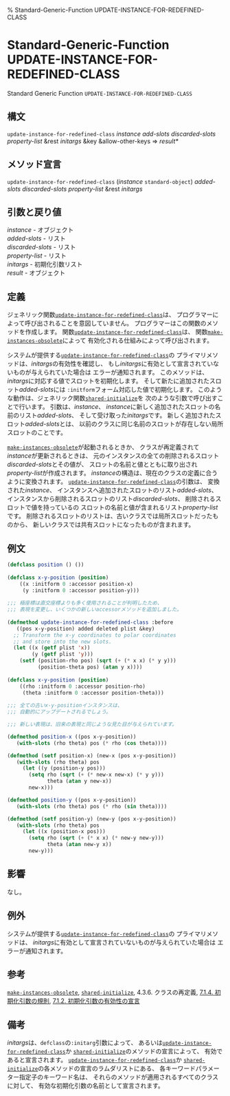 % Standard-Generic-Function UPDATE-INSTANCE-FOR-REDEFINED-CLASS

# Standard-Generic-Function UPDATE-INSTANCE-FOR-REDEFINED-CLASS


Standard Generic Function `UPDATE-INSTANCE-FOR-REDEFINED-CLASS`


## 構文

`update-instance-for-redefined-class`
*instance* *add-slots* *discarded-slots* *property-list*
&rest *initargs* &key &allow-other-keys => *result\**


## メソッド宣言

`update-instance-for-redefined-class`
(*instance* `standard-object`)
*added-slots* *discarded-slots* *property-list* &rest *initargs*


## 引数と戻り値

*instance* - オブジェクト  
*added-slots* - リスト  
*discarded-slots* - リスト  
*property-list* - リスト  
*initargs* - 初期化引数リスト  
*result* - オブジェクト


## 定義

ジェネリック関数[`update-instance-for-redefined-class`](7.7.update-instance-for-redefined-class.html)は、
プログラマーによって呼び出されることを意図していません。
プログラマーはこの関数のメソッドを作成します。
関数[`update-instance-for-redefined-class`](7.7.update-instance-for-redefined-class.html)は、
関数[`make-instances-obsolete`](7.7.make-instances-obsolete.html)によって
有効化される仕組みによって呼び出されます。

システムが提供する[`update-instance-for-redefined-class`](7.7.update-instance-for-redefined-class.html)の
プライマリメソッドは、*initargs*の有効性を確認し、
もし*initargs*に有効として宣言されていないものが与えられていた場合は
エラーが通知されます。
このメソッドは、*initargs*に対応する値でスロットを初期化します。
そして新たに追加されたスロット*added-slots*には
`:initform`フォーム対応した値で初期化します。
このような動作は、ジェネリック関数[`shared-initialize`](7.7.shared-initialize.html)を
次のような引数で呼び出すことで行います。
引数は、*instance*、
*instance*に新しく追加されたスロットの名前のリスト*added-slots*、
そして受け取った*initargs*です。
新しく追加されたスロット*added-slots*とは、
以前のクラスに同じ名前のスロットが存在しない局所スロットのことです。

[`make-instances-obsolete`](7.7.make-instances-obsolete.html)が起動されるときか、
クラスが再定義されて*instance*が更新されるときは、
元のインスタンスの全ての削除されるスロット*discarded-slots*とその値が、
スロットの名前と値とともに取り出され*property-list*が作成されます。
*instance*の構造は、現在のクラスの定義に合うように変換されます。
[`update-instance-for-redefined-class`](7.7.update-instance-for-redefined-class.html)の引数は、
変換された*instance*、
インスタンスへ追加されたスロットのリスト*added-slots*、
インスタンスから削除されるスロットのリスト*discarded-slots*、
削除されるスロットで値を持っているの
スロットの名前と値が含まれるリスト*property-list*です。
削除されるスロットのリストは、古いクラスでは局所スロットだったものから、
新しいクラスでは共有スロットになったものが含まれます。


## 例文

```lisp
(defclass position () ())
 
(defclass x-y-position (position)
    ((x :initform 0 :accessor position-x)
     (y :initform 0 :accessor position-y)))
 
;;; 極座標は直交座標よりも多く使用されることが判明したため、
;;; 表現を変更し、いくつかの新しいaccessorメソッドを追加しました。
 
(defmethod update-instance-for-redefined-class :before
   ((pos x-y-position) added deleted plist &key)
  ;; Transform the x-y coordinates to polar coordinates
  ;; and store into the new slots.
  (let ((x (getf plist 'x))
        (y (getf plist 'y)))
    (setf (position-rho pos) (sqrt (+ (* x x) (* y y)))
          (position-theta pos) (atan y x))))
  
(defclass x-y-position (position)
    ((rho :initform 0 :accessor position-rho)
     (theta :initform 0 :accessor position-theta)))
  
;;; 全ての古いx-y-positionインスタンスは、
;;; 自動的にアップデートされるでしょう。

;;; 新しい表現は、旧来の表現と同じような見た目が与えられています。

(defmethod position-x ((pos x-y-position))  
   (with-slots (rho theta) pos (* rho (cos theta))))

(defmethod (setf position-x) (new-x (pos x-y-position))
   (with-slots (rho theta) pos
     (let ((y (position-y pos)))
       (setq rho (sqrt (+ (* new-x new-x) (* y y)))
             theta (atan y new-x))
       new-x)))

(defmethod position-y ((pos x-y-position))
   (with-slots (rho theta) pos (* rho (sin theta))))

(defmethod (setf position-y) (new-y (pos x-y-position))
   (with-slots (rho theta) pos
     (let ((x (position-x pos)))
       (setq rho (sqrt (+ (* x x) (* new-y new-y)))
             theta (atan new-y x))
       new-y)))
```


## 影響

なし。


## 例外

システムが提供する[`update-instance-for-redefined-class`](7.7.update-instance-for-redefined-class.html)の
プライマリメソッドは、
*initargs*に有効として宣言されていないものが与えられていた場合は
エラーが通知されます。


## 参考

[`make-instances-obsolete`](7.7.make-instances-obsolete.html),
[`shared-initialize`](7.7.shared-initialize.html),
4.3.6. クラスの再定義,
[7.1.4. 初期化引数の規則](7.1.4.html),
[7.1.2. 初期化引数の有効性の宣言](7.1.2.html)


## 備考

*initargs*は、`defclass`の`:initarg`引数によって、
あるいは[`update-instance-for-redefined-class`](7.7.update-instance-for-redefined-class.html)か
[`shared-initialize`](7.7.shared-initialize.html)のメソッドの宣言によって、
有効であると宣言されます。
[`update-instance-for-redefined-class`](7.7.update-instance-for-redefined-class.html)か
[`shared-initialize`](7.7.shared-initialize.html)の各メソッドの宣言のラムダリストにある、
各キーワードパラメーター指定子のキーワード名は、
それらのメソッドが適用されるすべてのクラスに対して、
有効な初期化引数の名前として宣言されます。

